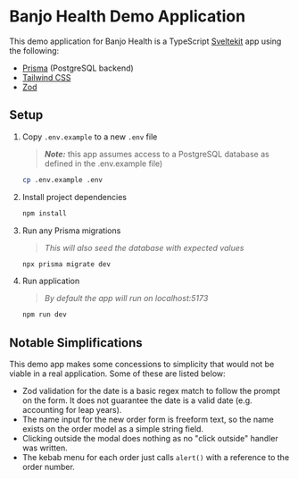# Banjo Health Demo Application

This demo application for Banjo Health is a TypeScript [Sveltekit](https://kit.svelte.dev/) app using the following:

- [Prisma](https://www.prisma.io/) (PostgreSQL backend)
- [Tailwind CSS](https://tailwindcss.com/)
- [Zod](https://zod.dev/)

## Setup

1. Copy `.env.example` to a new `.env` file
    > **_Note:_** this app assumes access to a PostgreSQL database as defined in the .env.example file)

    ```sh
    cp .env.example .env
    ```

2. Install project dependencies

    ```sh
    npm install
    ```

3. Run any Prisma migrations
    > _This will also seed the database with expected values_

    ```sh
    npx prisma migrate dev
    ```

4. Run application
    > _By default the app will run on localhost:5173_

    ```sh
    npm run dev
    ```

## Notable Simplifications

This demo app makes some concessions to simplicity that would not be viable in a real application. Some of these are listed below:

- Zod validation for the date is a basic regex match to follow the prompt on the form. It does not guarantee the date is a valid date <nobr>(e.g.</nobr> accounting for leap years).
- The name input for the new order form is freeform text, so the name exists on the order model as a simple string field.
- Clicking outside the modal does nothing as no "click outside" handler was written.
- The kebab menu for each order just calls `alert()` with a reference to the order number.
